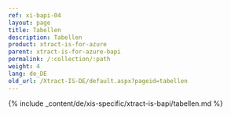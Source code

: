 ```yaml
---
ref: xi-bapi-04
layout: page
title: Tabellen
description: Tabellen
product: xtract-is-for-azure
parent: xtract-is-for-azure-bapi
permalink: /:collection/:path
weight: 4
lang: de_DE
old_url: /Xtract-IS-DE/default.aspx?pageid=tabellen
---
```

{% include _content/de/xis-specific/xtract-is-bapi/tabellen.md %}
